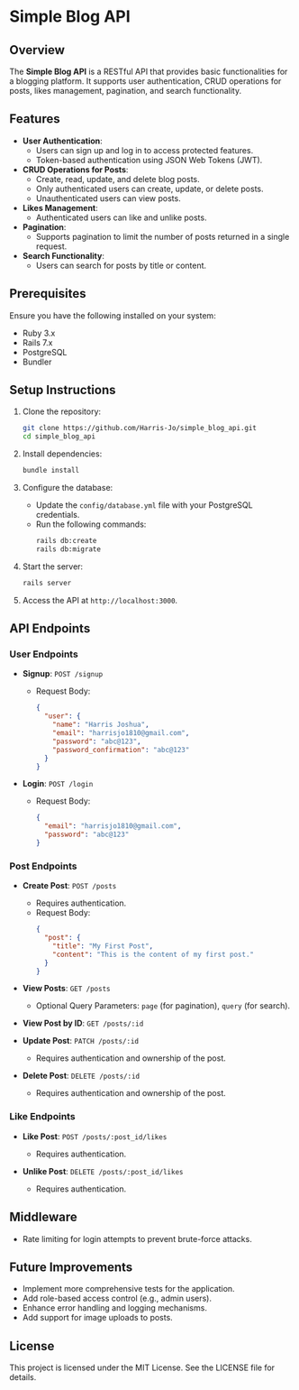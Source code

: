 # Simple Blog API

## Overview
The **Simple Blog API** is a RESTful API that provides basic functionalities for a blogging platform. It supports user authentication, CRUD operations for posts, likes management, pagination, and search functionality.

## Features

- **User Authentication**:
  - Users can sign up and log in to access protected features.
  - Token-based authentication using JSON Web Tokens (JWT).
- **CRUD Operations for Posts**:
  - Create, read, update, and delete blog posts.
  - Only authenticated users can create, update, or delete posts.
  - Unauthenticated users can view posts.
- **Likes Management**:
  - Authenticated users can like and unlike posts.
- **Pagination**:
  - Supports pagination to limit the number of posts returned in a single request.
- **Search Functionality**:
  - Users can search for posts by title or content.

## Prerequisites

Ensure you have the following installed on your system:

- Ruby 3.x
- Rails 7.x
- PostgreSQL
- Bundler

## Setup Instructions

1. Clone the repository:
   ```bash
   git clone https://github.com/Harris-Jo/simple_blog_api.git
   cd simple_blog_api
   ```

2. Install dependencies:
   ```bash
   bundle install
   ```

3. Configure the database:
   - Update the `config/database.yml` file with your PostgreSQL credentials.
   - Run the following commands:
     ```bash
     rails db:create
     rails db:migrate
     ```

4. Start the server:
   ```bash
   rails server
   ```

5. Access the API at `http://localhost:3000`.

## API Endpoints

### User Endpoints

- **Signup**: `POST /signup`
  - Request Body:
    ```json
    {
      "user": {
        "name": "Harris Joshua",
        "email": "harrisjo1810@gmail.com",
        "password": "abc@123",
        "password_confirmation": "abc@123"
      }
    }
    ```

- **Login**: `POST /login`
  - Request Body:
    ```json
    {
      "email": "harrisjo1810@gmail.com",
      "password": "abc@123"
    }
    ```

### Post Endpoints

- **Create Post**: `POST /posts`
  - Requires authentication.
  - Request Body:
    ```json
    {
      "post": {
        "title": "My First Post",
        "content": "This is the content of my first post."
      }
    }
    ```

- **View Posts**: `GET /posts`
  - Optional Query Parameters: `page` (for pagination), `query` (for search).

- **View Post by ID**: `GET /posts/:id`

- **Update Post**: `PATCH /posts/:id`
  - Requires authentication and ownership of the post.

- **Delete Post**: `DELETE /posts/:id`
  - Requires authentication and ownership of the post.

### Like Endpoints

- **Like Post**: `POST /posts/:post_id/likes`
  - Requires authentication.

- **Unlike Post**: `DELETE /posts/:post_id/likes`
  - Requires authentication.

## Middleware

- Rate limiting for login attempts to prevent brute-force attacks.

## Future Improvements

- Implement more comprehensive tests for the application.
- Add role-based access control (e.g., admin users).
- Enhance error handling and logging mechanisms.
- Add support for image uploads to posts.

## License

This project is licensed under the MIT License. See the LICENSE file for details.

